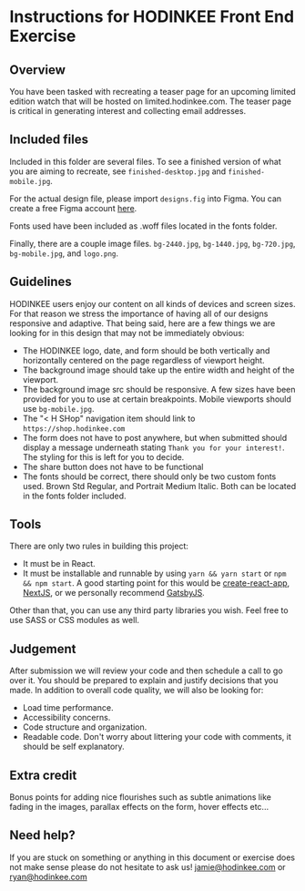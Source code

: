 # Instructions for HODINKEE Front End Exercise

## Overview

You have been tasked with recreating a teaser page for an upcoming limited edition watch that will be hosted on limited.hodinkee.com. The teaser page is critical in generating interest and collecting email addresses.

## Included files

Included in this folder are several files. To see a finished version of what you are aiming to recreate, see `finished-desktop.jpg` and `finished-mobile.jpg`.

For the actual design file, please import `designs.fig` into Figma. You can create a free Figma account [here](https://www.figma.com/pricing/).

Fonts used have been included as .woff files located in the fonts folder.

Finally, there are a couple image files. `bg-2440.jpg`, `bg-1440.jpg`, `bg-720.jpg`, `bg-mobile.jpg`, and `logo.png`.

## Guidelines

HODINKEE users enjoy our content on all kinds of devices and screen sizes. For that reason we stress the importance of having all of our designs responsive and adaptive. That being said, here are a few things we are looking for in this design that may not be immediately obvious:

-   The HODINKEE logo, date, and form should be both vertically and horizontally centered on the page regardless of viewport height.
-   The background image should take up the entire width and height of the viewport.
-   The background image src should be responsive. A few sizes have been provided for you to use at certain breakpoints. Mobile viewports should use `bg-mobile.jpg`.
-   The "< H SHop" navigation item should link to `https://shop.hodinkee.com`
-   The form does not have to post anywhere, but when submitted should display a message underneath stating `Thank you for your interest!`. The styling for this is left for you to decide.
-   The share button does not have to be functional
-   The fonts should be correct, there should only be two custom fonts used. Brown Std Regular, and Portrait Medium Italic. Both can be located in the fonts folder included.

## Tools

There are only two rules in building this project:

-   It must be in React.
-   It must be installable and runnable by using `yarn && yarn start` or `npm && npm start`. A good starting point for this would be [create-react-app](https://github.com/facebook/create-react-app), [NextJS](https://nextjs.org/), or we personally recommend [GatsbyJS](https://www.gatsbyjs.org/).

Other than that, you can use any third party libraries you wish. Feel free to use SASS or CSS modules as well.

## Judgement

After submission we will review your code and then schedule a call to go over it. You should be prepared to explain and justify decisions that you made. In addition to overall code quality, we will also be looking for:

-   Load time performance.
-   Accessibility concerns.
-   Code structure and organization.
-   Readable code. Don't worry about littering your code with comments, it should be self explanatory.

## Extra credit

Bonus points for adding nice flourishes such as subtle animations like fading in the images, parallax effects on the form, hover effects etc...

## Need help?

If you are stuck on something or anything in this document or exercise does not make sense please do not hesitate to ask us! jamie@hodinkee.com or ryan@hodinkee.com
